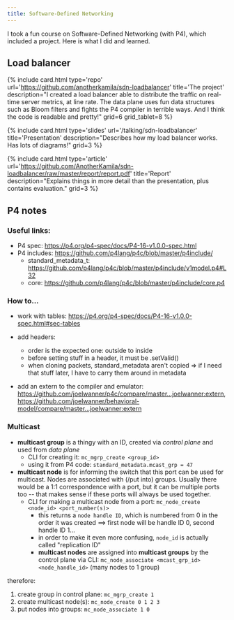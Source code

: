 ```yaml
---
title: Software-Defined Networking
---
```


I took a fun course on Software-Defined Networking (with P4), which included a project. Here is what I did and learned.

<!--more-->

## Load balancer

<section class="section--center mdl-grid">

{% include card.html type='repo'
    url='https://github.com/anotherkamila/sdn-loadbalancer'
    title='The project'
    description="I created a load balancer able to distribute the traffic on real-time server metrics, at line rate. The data plane uses fun data structures such as Bloom filters and fights the P4 compiler in terrible ways. And I think the code is readable and pretty!"
    grid=6
    grid_tablet=8
%}

{% include card.html type='slides'
    url='/talking/sdn-loadbalancer'
    title='Presentation'
    description="Describes how my load balancer works. Has lots of diagrams!"
    grid=3
%}

{% include card.html type='article'
    url='https://github.com/AnotherKamila/sdn-loadbalancer/raw/master/report/report.pdf'
    title='Report'
    description="Explains things in more detail than the presentation, plus contains evaluation."
    grid=3
%}

</section>

## P4 notes

### Useful links:

* P4 spec: <https://p4.org/p4-spec/docs/P4-16-v1.0.0-spec.html>
* P4 includes: <https://github.com/p4lang/p4c/blob/master/p4include/>
  * standard_metadata_t: <https://github.com/p4lang/p4c/blob/master/p4include/v1model.p4#L32>
  * core: <https://github.com/p4lang/p4c/blob/master/p4include/core.p4>

### How to...

* work with tables: <https://p4.org/p4-spec/docs/P4-16-v1.0.0-spec.html#sec-tables>

* add headers:
  * order is the expected one: outside to inside
  * before setting stuff in a header, it must be .setValid()
  * when cloning packets, standard_metadata aren't copied => if I need that stuff later, I have to carry them around in metadata
* add an extern to the compiler and emulator: <https://github.com/joelwanner/p4c/compare/master...joelwanner:extern>, <https://github.com/joelwanner/behavioral-model/compare/master...joelwanner:extern>

### Multicast

* **multicast group** is a thingy with an ID, created via _control plane_ and used from _data plane_
  * CLI for creating it: `mc_mgrp_create <group_id>`
  * using it from P4 code: `standard_metadata.mcast_grp = 47`
* **multicast node** is for informing the switch that this port can be used for multicast. Nodes are associated with (/put into) groups. Usually there would be a 1:1 correspondence with a port, but it can be multiple ports too -- that makes sense if these ports will always be used together.
  * CLI for making a multicast node from a port: `mc_node_create <node_id> <port_number(s)>`
    * this returns a `node handle ID`, which is numbered from 0 in the order it was created ==> first node will be handle ID 0, second handle ID 1...
    * in order to make it even more confusing, `node_id` is actually called "replication ID"
    * **multicast nodes** are assigned into **multicast groups** by the control plane via CLI: `mc_node_associate <mcast_grp_id> <node_handle_id>` (many nodes to 1 group)  

therefore:

1. create group in control plane: `mc_mgrp_create 1`
2. create multicast node(s): `mc_node_create 0 1 2 3`
3. put nodes into groups: `mc_node_associate 1 0`
